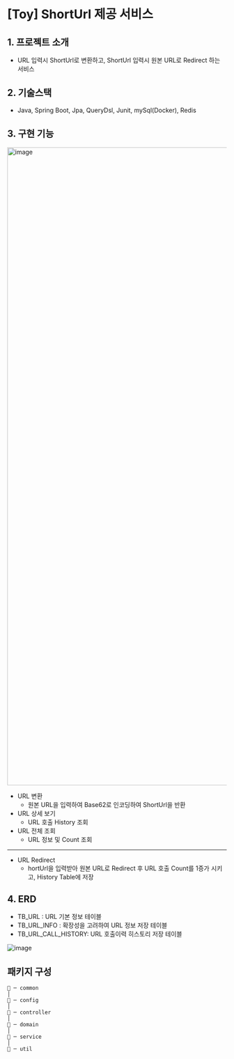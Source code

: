 # [Toy] ShortUrl 제공 서비스

## 1. 프로젝트 소개
* URL 입력시 ShortUrl로 변환하고, ShortUrl 입력시 원본 URL로 Redirect 하는 서비스

## 2. 기술스택
* Java, Spring Boot, Jpa, QueryDsl, Junit, mySql(Docker), Redis

## 3. 구현 기능

<img width="1466" alt="image" src="https://github.com/seungsoos/Toy_ShortUrl/assets/113499796/ed298ca8-be59-4851-9f61-97e2f5e2b45a">


* URL 변환
  * 원본 URL을 입력하여 Base62로 인코딩하여 ShortUrl을 반환
* URL 상세 보기
  * URL 호출 History 조회
* URL 전체 조회
  * URL 정보 및 Count 조회
---
* URL Redirect
  * hortUrl을 입력받아 원본 URL로 Redirect 후 URL 호출 Count를 1증가 시키고, History Table에 저장

## 4. ERD
* TB_URL : URL 기본 정보 테이블
* TB_URL_INFO : 확장성을 고려하여 URL 정보 저장 테이블
* TB_URL_CALL_HISTORY: URL 호출이력 히스토리 저장 테이블

![image](https://github.com/seungsoos/Toy_ShortUrl/assets/113499796/5359f970-9aa4-4ea9-b6d4-b0acfd41eb4a)

## 패키지 구성

```
📂 ─ common
│
📂 ─ config
│
📂 ─ controller
│
📂 ─ domain
│
📂 ─ service
│
📂 ─ util
```


